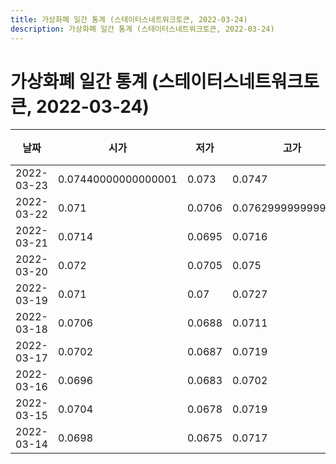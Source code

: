 ```yaml
---
title: 가상화폐 일간 통계 (스테이터스네트워크토큰, 2022-03-24)
description: 가상화폐 일간 통계 (스테이터스네트워크토큰, 2022-03-24)
---
```



가상화폐 일간 통계 (스테이터스네트워크토큰, 2022-03-24)
===

|날짜|시가|저가|고가|종가|비고|
|--|--|--|--|--|--|
|2022-03-23|0.07440000000000001|0.073|0.0747|0.0746|    |
|2022-03-22|0.071|0.0706|0.07629999999999999|0.0745|    |
|2022-03-21|0.0714|0.0695|0.0716|0.071|    |
|2022-03-20|0.072|0.0705|0.075|0.0713|    |
|2022-03-19|0.071|0.07|0.0727|0.0721|    |
|2022-03-18|0.0706|0.0688|0.0711|0.071|    |
|2022-03-17|0.0702|0.0687|0.0719|0.0707|    |
|2022-03-16|0.0696|0.0683|0.0702|0.0702|    |
|2022-03-15|0.0704|0.0678|0.0719|0.0695|    |
|2022-03-14|0.0698|0.0675|0.0717|0.0706|    |
